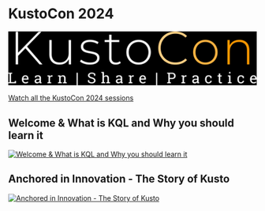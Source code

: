 # KustoCon 2024

 ![](./Logo/kustocon_logo.png)

[Watch all the KustoCon 2024 sessions](https://www.youtube.com/watch?v=eldX4XyeUtA&list=PL9sQKc0RBCiB73e4q-847W02Rzt3qPzbR)

## Welcome & What is KQL and Why you should learn it

[![Welcome & What is KQL and Why you should learn it](https://img.youtube.com/vi/eldX4XyeUtA/0.jpg)](https://youtu.be/eldX4XyeUtA?si=mZ1HqC6-jFl1OX2F)

## Anchored in Innovation - The Story of Kusto

[![Anchored in Innovation - The Story of Kusto](https://img.youtube.com/vi/VGAYnnfl464/0.jpg)](https://youtu.be/VGAYnnfl464?si=oS8PotazTYc2yKg8)

